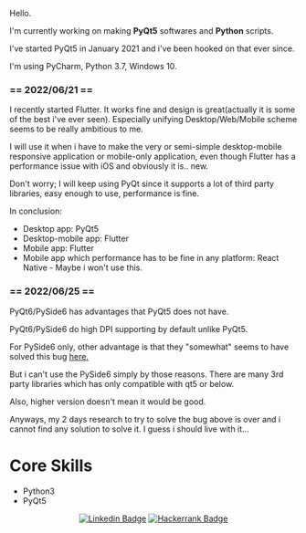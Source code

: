 <div>
  <p>Hello.</p>
  
  <p>I'm currently working on making <b>PyQt5</b> softwares and <b>Python</b> scripts.</p>
  
  <p>I've started PyQt5 in January 2021 and i've been hooked on that ever since.</p>
  
  <p>I'm using PyCharm, Python 3.7, Windows 10.</p>
  
  <h3>== 2022/06/21 ==</h3>
  
  <p>I recently started Flutter. It works fine and design is great(actually it is some of the best i've ever seen). Especially unifying Desktop/Web/Mobile scheme seems to be really ambitious to me.</p>
    
  <p>I will use it when i have to make the very or semi-simple desktop-mobile responsive application or mobile-only application, even though Flutter has a performance issue with iOS and obviously it is.. new.</p>
  
  <p>Don't worry; I will keep using PyQt since it supports a lot of third party libraries, easy enough to use, performance is fine.</p>
  
  <p>In conclusion: </p>
  <ul>
    <li>Desktop app: PyQt5
    <li>Desktop-mobile app: Flutter
    <li>Mobile app: Flutter
    <li>Mobile app which performance has to be fine in any platform: React Native - Maybe i won't use this.
  </ul>
  
  <h3>== 2022/06/25 ==</h3>
  
  <p>PyQt6/PySide6 has advantages that PyQt5 does not have.</p>
  
  <p>PyQt6/PySide6 do high DPI supporting by default unlike PyQt5.</p>
  
  <p>For PySide6 only, other advantage is that they "somewhat" seems to have solved this bug <a href="https://bugreports.qt.io/browse/QTBUG-55401">here.</a></p>
  
  <p>But i can't use the PySide6 simply by those reasons. There are many 3rd party libraries which has only compatible with qt5 or below.</p>
  
  <p>Also, higher version doesn't mean it would be good.</p> 
    
  <p>Anyways, my 2 days research to try to solve the bug above is over and i cannot find any solution to solve it. I guess i should live with it...</p>
</div>

<div>
  <h1>Core Skills</h1>
  <ul>
    <li>Python3</li>
    <li>PyQt5</li>
</div>
 
<div align=center>
  
[![Linkedin Badge](https://img.shields.io/badge/-LinkedIn-blue?style=flat-square&logo=Linkedin&logoColor=white&link=https://www.linkedin.com/in/jung-gyu-yoon-295246193/)](https://www.linkedin.com/in/jung-gyu-yoon-295246193/) [![Hackerrank Badge](https://img.shields.io/badge/-Hackerrank-darkgreen?style=flat-square&logo=Hackerrank&logoColor=white&link=https://www.hackerrank.com/yjg30737/)](https://www.hackerrank.com/yjg30737/)
  
</div>
